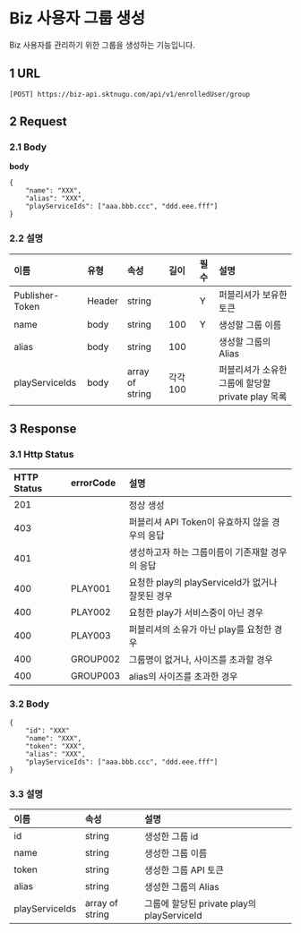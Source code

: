 # Biz 사용자 그룹 생성

Biz 사용자를 관리하기 위한 그룹을 생성하는 기능입니다.

## 1 URL <a id="Biz&#xC0AC;&#xC6A9;&#xC790;&#xADF8;&#xB8F9;&#xC0DD;&#xC131;v1-1URL"></a>

```text
[POST] https://biz-api.sktnugu.com/api/v1/enrolledUser/group
```

## 2 Request <a id="Biz&#xC0AC;&#xC6A9;&#xC790;&#xADF8;&#xB8F9;&#xC0DD;&#xC131;v1-2Request"></a>

### 2.1 Body <a id="Biz&#xC0AC;&#xC6A9;&#xC790;&#xADF8;&#xB8F9;&#xC0DD;&#xC131;v1-2.1Body"></a>

**body**

```text
{
    "name": "XXX",
    "alias": "XXX",
    "playServiceIds": ["aaa.bbb.ccc", "ddd.eee.fff"]
}
```

### 2.2 설명 <a id="Biz&#xC0AC;&#xC6A9;&#xC790;&#xADF8;&#xB8F9;&#xC0DD;&#xC131;v1-2.2&#xC124;&#xBA85;"></a>

| 이름 | 유형 | 속성 | 길이 | 필수 | 설명 |
| :--- | :--- | :--- | :--- | :--- | :--- |
| Publisher-Token | Header | string |  | Y | 퍼블리셔가 보유한 토큰 |
| name | body | string | 100 | Y | 생성할 그룹 이름 |
| alias | body | string | 100 |  | 생성할 그룹의 Alias |
| playServiceIds | body | array of string | 각각 100 |  | 퍼블리셔가 소유한 그룹에 할당할 private play 목록 |

## 3 Response <a id="Biz&#xC0AC;&#xC6A9;&#xC790;&#xADF8;&#xB8F9;&#xC0DD;&#xC131;v1-3Response"></a>

### 3.1 Http Status <a id="Biz&#xC0AC;&#xC6A9;&#xC790;&#xADF8;&#xB8F9;&#xC0DD;&#xC131;v1-3.1HttpStatus"></a>

| HTTP Status | errorCode | 설명 |
| :--- | :--- | :--- |
| 201 |  | 정상 생성 |
| 403 |  | 퍼블리셔 API Token이 유효하지 않을 경우의 응답 |
| 401 |  | 생성하고자 하는 그룹이름이 기존재할 경우의 응답 |
| 400 | PLAY001 | 요청한 play의 playServiceId가 없거나 잘못된 경우 |
| 400 | PLAY002 | 요청한 play가 서비스중이 아닌 경우 |
| 400 | PLAY003 | 퍼블리셔의 소유가 아닌 play를 요청한 경우 |
| 400 | GROUP002 | 그룹명이 없거나, 사이즈를 초과할 경우 |
| 400 | GROUP003 | alias의 사이즈를 초과한 경우 |

### 3.2 Body <a id="Biz&#xC0AC;&#xC6A9;&#xC790;&#xADF8;&#xB8F9;&#xC0DD;&#xC131;v1-3.2Body"></a>

```text
{
    "id": "XXX"
    "name": "XXX",
    "token": "XXX",
    "alias": "XXX",
    "playServiceIds": ["aaa.bbb.ccc", "ddd.eee.fff"]
}
```

### 3.3 설명 <a id="Biz&#xC0AC;&#xC6A9;&#xC790;&#xADF8;&#xB8F9;&#xC0DD;&#xC131;v1-3.3&#xC124;&#xBA85;"></a>

| 이름 | 속성 | 설명 |
| :--- | :--- | :--- |
| id | string | 생성한 그룹 id |
| name | string | 생성한 그룹 이름 |
| token | string | 생성한 그룹 API 토큰 |
| alias | string | 생성한 그룹의 Alias |
| playServiceIds | array of string | 그룹에 할당된 private play의 playServiceId |

